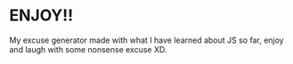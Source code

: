 # ENJOY!!

My excuse generator made with what I have learned about JS so far, enjoy and laugh with some nonsense excuse XD.
